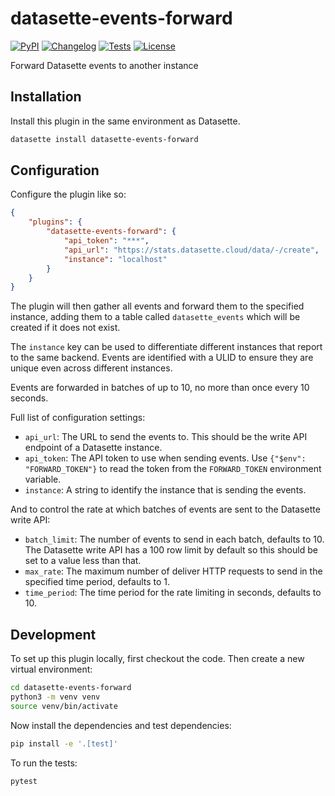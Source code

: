 # datasette-events-forward

[![PyPI](https://img.shields.io/pypi/v/datasette-events-forward.svg)](https://pypi.org/project/datasette-events-forward/)
[![Changelog](https://img.shields.io/github/v/release/datasette/datasette-events-forward?include_prereleases&label=changelog)](https://github.com/datasette/datasette-events-forward/releases)
[![Tests](https://github.com/datasette/datasette-events-forward/actions/workflows/test.yml/badge.svg)](https://github.com/datasette/datasette-events-forward/actions/workflows/test.yml)
[![License](https://img.shields.io/badge/license-Apache%202.0-blue.svg)](https://github.com/datasette/datasette-events-forward/blob/main/LICENSE)

Forward Datasette events to another instance

## Installation

Install this plugin in the same environment as Datasette.
```bash
datasette install datasette-events-forward
```

## Configuration

Configure the plugin like so:

```json
{
    "plugins": {
        "datasette-events-forward": {
            "api_token": "***",
            "api_url": "https://stats.datasette.cloud/data/-/create",
            "instance": "localhost"
        }
    }
}
```
The plugin will then gather all events and forward them to the specified instance, adding them to a table called `datasette_events` which will be created if it does not exist.

The `instance` key can be used to differentiate different instances that report to the same backend. Events are identified with a ULID to ensure they are unique even across different instances.

Events are forwarded in batches of up to 10, no more than once every 10 seconds.

Full list of configuration settings:

- `api_url`: The URL to send the events to. This should be the write API endpoint of a Datasette instance.
- `api_token`: The API token to use when sending events. Use `{"$env": "FORWARD_TOKEN"}` to read the token from the `FORWARD_TOKEN` environment variable.
- `instance`: A string to identify the instance that is sending the events.

And to control the rate at which batches of events are sent to the Datasette write API:

- `batch_limit`: The number of events to send in each batch, defaults to 10. The Datasette write API has a 100 row limit by default so this should be set to a value less than that.
- `max_rate`: The maximum number of deliver HTTP requests to send in the specified time period, defaults to 1.
- `time_period`: The time period for the rate limiting in seconds, defaults to 10.

## Development

To set up this plugin locally, first checkout the code. Then create a new virtual environment:
```bash
cd datasette-events-forward
python3 -m venv venv
source venv/bin/activate
```
Now install the dependencies and test dependencies:
```bash
pip install -e '.[test]'
```
To run the tests:
```bash
pytest
```
